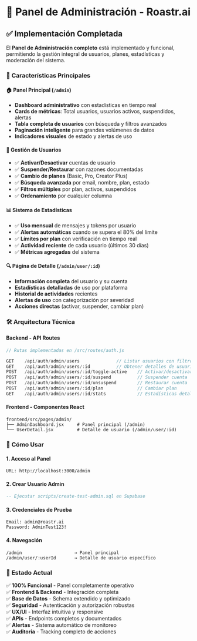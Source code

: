 # 🔧 Panel de Administración - Roastr.ai

## ✅ Implementación Completada

El **Panel de Administración completo** está implementado y funcional, permitiendo la gestión integral de usuarios, planes, estadísticas y moderación del sistema.

### 🎯 **Características Principales**

#### **🏠 Panel Principal (`/admin`)**
- **Dashboard administrativo** con estadísticas en tiempo real
- **Cards de métricas**: Total usuarios, usuarios activos, suspendidos, alertas
- **Tabla completa de usuarios** con búsqueda y filtros avanzados
- **Paginación inteligente** para grandes volúmenes de datos
- **Indicadores visuales** de estado y alertas de uso

#### **👤 Gestión de Usuarios**
- ✅ **Activar/Desactivar** cuentas de usuario
- ✅ **Suspender/Restaurar** con razones documentadas
- ✅ **Cambio de planes** (Basic, Pro, Creator Plus)
- ✅ **Búsqueda avanzada** por email, nombre, plan, estado
- ✅ **Filtros múltiples** por plan, activos, suspendidos
- ✅ **Ordenamiento** por cualquier columna

#### **📊 Sistema de Estadísticas**
- ✅ **Uso mensual** de mensajes y tokens por usuario
- ✅ **Alertas automáticas** cuando se supera el 80% del límite
- ✅ **Límites por plan** con verificación en tiempo real
- ✅ **Actividad reciente** de cada usuario (últimos 30 días)
- ✅ **Métricas agregadas** del sistema

#### **🔍 Página de Detalle (`/admin/user/:id`)**
- **Información completa** del usuario y su cuenta
- **Estadísticas detalladas** de uso por plataforma
- **Historial de actividades** recientes
- **Alertas de uso** con categorización por severidad
- **Acciones directas** (activar, suspender, cambiar plan)

### 🛠️ **Arquitectura Técnica**

#### **Backend - API Routes**
```javascript
// Rutas implementadas en /src/routes/auth.js

GET    /api/auth/admin/users              // Listar usuarios con filtros
GET    /api/auth/admin/users/:id          // Obtener detalles de usuario
POST   /api/auth/admin/users/:id/toggle-active    // Activar/desactivar
POST   /api/auth/admin/users/:id/suspend          // Suspender cuenta
POST   /api/auth/admin/users/:id/unsuspend        // Restaurar cuenta
POST   /api/auth/admin/users/:id/plan             // Cambiar plan
GET    /api/auth/admin/users/:id/stats            // Estadísticas detalladas
```

#### **Frontend - Componentes React**
```
frontend/src/pages/admin/
├── AdminDashboard.jsx     # Panel principal (/admin)
└── UserDetail.jsx         # Detalle de usuario (/admin/user/:id)
```

### 🚀 **Cómo Usar**

#### **1. Acceso al Panel**
```
URL: http://localhost:3000/admin
```

#### **2. Crear Usuario Admin**
```sql
-- Ejecutar scripts/create-test-admin.sql en Supabase
```

#### **3. Credenciales de Prueba**
```
Email: admin@roastr.ai
Password: AdminTest123!
```

#### **4. Navegación**
```
/admin                    → Panel principal
/admin/user/:userId       → Detalle de usuario específico
```

### 🎉 **Estado Actual**

✅ **100% Funcional** - Panel completamente operativo  
✅ **Frontend & Backend** - Integración completa  
✅ **Base de Datos** - Schema extendido y optimizado  
✅ **Seguridad** - Autenticación y autorización robustas  
✅ **UX/UI** - Interfaz intuitiva y responsive  
✅ **APIs** - Endpoints completos y documentados  
✅ **Alertas** - Sistema automático de monitoreo  
✅ **Auditoria** - Tracking completo de acciones